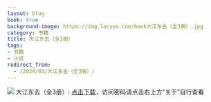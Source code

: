 ```yaml
---
layout: blog
book: true
background-image: https://img.locyoo.com/book大江东去（全3册）.jpg
category: 书籍
title: 大江东去（全3册）
tags:
- 书籍
- 小说
redirect_from:
  - /2024/03/大江东去（全3册）/
---
```

![](https://img.locyoo.com/book大江东去（全3册）.jpg)
大江东去（全3册）: <a name = "ref1" href="https://url18.ctfile.com/f/50983618-1055287618-ca9e69?p=3619">点击下载</a>，访问密码请点击右上方“关于”自行查看